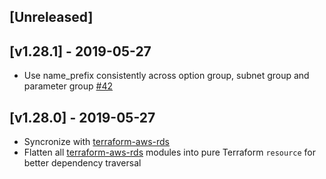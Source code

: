 <a name="unreleased"></a>
## [Unreleased]


<a name="v1.28.1"></a>
## [v1.28.1] - 2019-05-27

- Use name_prefix consistently across option group, subnet group and parameter group [#42](https://github.com/terraform-aws-modules/terraform-aws-rds/issues/42)


<a name="v1.28.0"></a>
## [v1.28.0] - 2019-05-27

- Syncronize with [terraform-aws-rds](https://github.com/terraform-aws-modules/terraform-aws-rds)
- Flatten all [terraform-aws-rds](https://github.com/terraform-aws-modules/terraform-aws-rds) modules into pure Terraform `resource` for better dependency traversal
